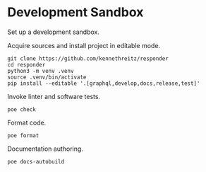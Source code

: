 # Development Sandbox

Set up a development sandbox.

Acquire sources and install project in editable mode.
```shell
git clone https://github.com/kennethreitz/responder
cd responder
python3 -m venv .venv
source .venv/bin/activate
pip install --editable '.[graphql,develop,docs,release,test]'
```

Invoke linter and software tests.
```shell
poe check
```

Format code.
```shell
poe format
```

Documentation authoring.
```shell
poe docs-autobuild
```
